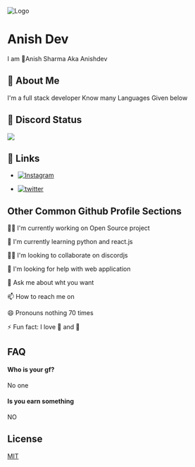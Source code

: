 
![Logo](https://androidart.in/wp-content/uploads/2022/07/depositphotos_274099404-stock-photo-computer-hacker-in-hoodie-obscured_compress83.jpg)


# Anish Dev

I am 🌱Anish Sharma Aka Anishdev


## 🚀 About Me
I'm a full stack developer Know many Languages Given below

## 🐜 Discord Status
 <a href="#"><img src="https://discord.c99.nl/widget/theme-3/707066042563821569.png"></a>
## 🔗 Links

- [![Instagram](https://img.shields.io/badge/Instagram-E4405F?style=for-the-badge&logo=instagram&logoColor=white)](https://www.linkedin.com/)

- [![twitter](https://img.shields.io/badge/twitter-1DA1F2?style=for-the-badge&logo=twitter&logoColor=white)](https://twitter.com/)


## Other Common Github Profile Sections
👩‍💻 I'm currently working on Open Source project 

🧠 I'm currently learning python and react.js

👯‍♀️ I'm looking to collaborate on discordjs

🤔 I'm looking for help with web application 

💬 Ask me about wht you want 

📫 How to reach me on 

😄 Pronouns nothing 70 times

⚡️ Fun fact: I love 🎸 and 🥁


## FAQ

#### Who is your gf?

No one 

#### Is you earn something 

NO


## License

[MIT](https://choosealicense.com/licenses/mit/)

